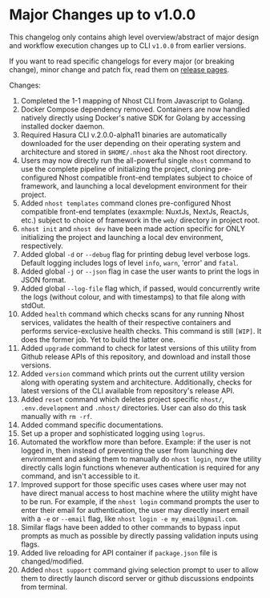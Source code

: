 # Major Changes up to v1.0.0

This changelog only contains ahigh level overview/abstract of major design and workflow execution changes up to CLI `v1.0.0` from earlier versions.

If you want to read specific changelogs for every major (or breaking change), minor change and patch fix, read them on [release pages](http://github.com/mrinalwahal/cli/releases).

Changes:

1. Completed the 1-1 mapping of Nhost CLI from Javascript to Golang.
1. Docker Compose dependency removed. Containers are now handled natively directly using Docker's native SDK for Golang by accessing installed docker daemon.
1. Required Hasura CLI v.2.0.0-alpha11 binaries are automatically downloaded for the user depending on their operating system and architecture and stored in `$HOME/.nhost` aka the Nhost root directory.
1. Users may now directly run the all-powerful single `nhost` command to use the complete pipeline of initializing the project, cloning pre-configured Nhost compatible front-end templates subject to choice of framework, and launching a local development environment for their project.
1. Added `nhost templates` command clones pre-configured Nhost compatible front-end templates (exaxmple: NuxtJs, NextJs, ReactJs, etc.) subject to choice of framework in the `web/` directory in project root.
1. `nhost init` and `nhost dev` have been made action specific for ONLY initializing the project and launching a local dev environment, respectively.
1. Added global `-d` or `--debug` flag for printing debug level verbose logs. Default logging includes logs of level `info`, `warn`, 'error' and `fatal`.
1. Added global `-j` or `--json` flag in case the user wants to print the logs in JSON format.
1. Added global `--log-file` flag which, if passed, would concurrently write the logs (without colour, and with timestamps) to that file along with stdOut.
1. Added `health` command which checks scans for any running Nhost services, validates the health of their respective containers and performs service-exclusive health checks. This command is still `[WIP]`. It does the former job. Yet to build the latter one.
1. Added `upgrade` command to check for latest versions of this utility from Github release APIs of this repository, and download and install those versions.
1. Added `version` command which prints out the current utility version along with operating system and architecture. Additionally, checks for latest versions of the CLI available from repository's release API.
1. Added `reset` command which deletes project specific `nhost/`, `.env.development` and `.nhost/` directories. User can also do this task manually with `rm -rf`.
1. Added command specific documentations.
1. Set up a proper and sophisticated logging using `logrus`.
1. Automated the workflow more than before. Example: if the user is not logged in, then instead of preventing the user from launching dev environment and asking them to manually do `nhost login`, now the utility directly calls login functions whenever authentication is required for any command, and isn't accessible to it.
1. Improved support for those specific uses cases where user may not have direct manual access to host machine where the utility might have to be run. For example, if the `nhost login` command prompts the user to enter their email for authentication, the user may directly insert email with a `-e` or `--email` flag, like `nhost login -e my_email@gmail.com`.
1. Similar flags have been added to other commands to bypass input prompts as much as possible by directly passing validation inputs using flags.
1. Added live reloading for API container if `package.json` file is changed/modified.
1. Added `nhost support` command giving selection prompt to user to allow them to directly launch discord server or github discussions endpoints from terminal.